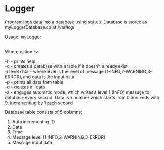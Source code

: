 # Logger

Program logs data into a database using sqlite3. Database is stored as myLoggerDatabase.db at /var/log/

Usage: myLogger <option>

Where option is:

-h - prints help  
-c - creates a database with a table <Log> if it doesn't already exist  
-i level data - where level is the level of message (1-INFO,2-WARNING,3-ERROR), and data is the input data    
-p - prints all data from table <Log>  
-d - deletes all data  
-a - engages automatic mode, which writes a level 1 (INFO) message to database every second. Data is a number which starts from 0 and ends with 9, incrementing by 1 each second  

Database table <Log> consists of 5 columns:
1. Auto incrementing ID
2. Date
3. Time
4. Message level (1-INFO,2-WARNING,3-ERROR)
5. Message input data
